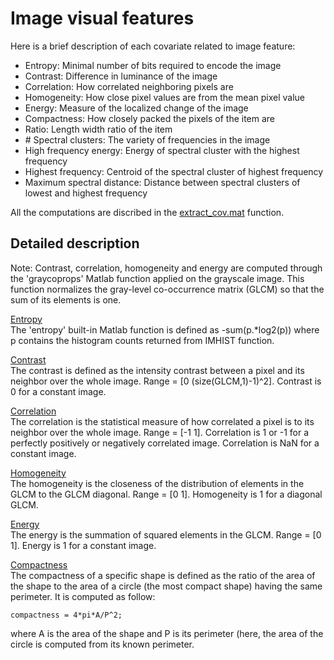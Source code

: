 # Image visual features
Here is a brief description of each covariate related to image feature:
- Entropy:                    Minimal number of bits required to encode the image
- Contrast:                   Difference in luminance of the image                                            
- Correlation:                How correlated neighboring pixels are                                           
- Homogeneity:                How close pixel values are from the mean pixel value                            
- Energy:                     Measure of the localized change of the image                                     
- Compactness:                How closely packed the pixels of the item are                                    
- Ratio:                      Length width ratio of the item                                                   
- \# Spectral clusters:       The variety of frequencies in the image                                          
- High frequency energy:      Energy of spectral cluster with the highest frequency                            
- Highest frequency:          Centroid of the spectral cluster of highest frequency                            
- Maximum spectral distance:  Distance between spectral clusters of lowest and highest frequency

All the computations are discribed in the [extract_cov.mat](https://github.com/numediart/Covariates_Analysis/blob/main/utils/extract_cov.m) function.

## Detailed description
Note: Contrast, correlation, homogeneity and energy are computed through the 'graycoprops' Matlab function applied on the grayscale image. This function normalizes the gray-level co-occurrence matrix (GLCM) so that the sum of its elements is one.

<ins>Entropy</ins>  
The 'entropy' built-in Matlab function is defined as -sum(p.*log2(p)) where p contains the histogram counts returned from IMHIST function.

<ins>Contrast</ins>  
The contrast is defined as the intensity contrast between a pixel and its neighbor over the whole image. Range = [0 (size(GLCM,1)-1)^2].  Contrast is 0 for a constant image.

<ins>Correlation</ins>  
The correlation is the statistical measure of how correlated a pixel is to its neighbor over the whole image. 
Range = [-1 1]. Correlation is 1 or -1 for a perfectly positively or negatively correlated image. Correlation is NaN for a constant image.

<ins>Homogeneity</ins>  
The homogeneity is the closeness of the distribution of elements in the GLCM to the GLCM diagonal. Range = [0 1]. Homogeneity is 1 for a diagonal GLCM.

<ins>Energy</ins>  
The energy is the summation of squared elements in the GLCM. Range = [0 1]. Energy is 1 for a constant image.

<ins>Compactness</ins>  
The compactness of a specific shape is defined as the ratio of the area of the shape to the area of a circle (the most compact shape) having the same perimeter. It is computed as follow:  
```
compactness = 4*pi*A/P^2;
```
where A is the area of the shape and P is its perimeter (here, the area of the circle is computed from its known perimeter.

